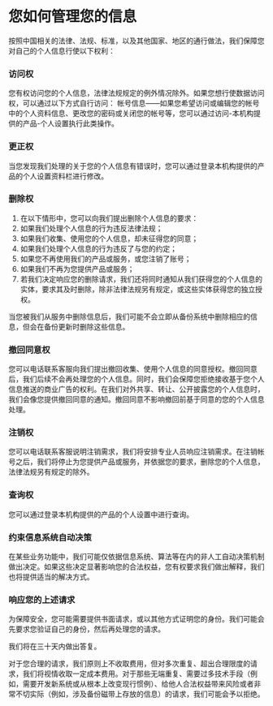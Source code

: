 # 您如何管理您的信息

按照中国相关的法律、法规、标准，以及其他国家、地区的通行做法，我们保障您对自己的个人信息行使以下权利：

### 访问权

您有权访问您的个人信息，法律法规规定的例外情况除外。如果您想行使数据访问权，可以通过以下方式自行访问：
帐号信息——如果您希望访问或编辑您的帐号中的个人资料信息、更改您的密码或关闭您的帐号等，您可以通过访问-本机构提供的产品-个人设置执行此类操作。

### 更正权

当您发现我们处理的关于您的个人信息有错误时，您可以通过登录本机构提供的产品的个人设置资料栏进行修改。

### 删除权

1. 在以下情形中，您可以向我们提出删除个人信息的要求：
2. 如果我们处理个人信息的行为违反法律法规；
3. 如果我们收集、使用您的个人信息，却未征得您的同意；
4. 如果我们处理个人信息的行为违反了与您的约定；
5. 如果您不再使用我们的产品或服务，或您注销了账号；
6. 如果我们不再为您提供产品或服务；
7. 若我们决定响应您的删除请求，我们还将同时通知从我们获得您的个人信息的实体，要求其及时删除，除非法律法规另有规定，或这些实体获得您的独立授权。

当您被我们从服务中删除信息后，我们可能不会立即从备份系统中删除相应的信息，但会在备份更新时删除这些信息。

### 撤回同意权

您可以电话联系客服向我们提出撤回收集、使用个人信息的同意授权。撤回同意后，我们后续不会再处理您的个人信息。同时，我们会保障您拒绝接收基于您个人信息推送的商业广告的权利。在我们对外共享、转让、公开披露您的个人信息时，我们会像您提供撤回同意的通知。撤回同意不影响撤回前基于同意的您的个人信息处理。

### 注销权

您可以电话联系客服说明注销需求，我们将安排专业人员响应注销需求。在注销帐号之后，我们将停止为您提供产品或服务，并依据您的要求，删除您的个人信息，法律法规另有规定的除外。

### 查询权

您可以通过登录本机构提供的产品的个人设置中进行查询。

### 约束信息系统自动决策

在某些业务功能中，我们可能仅依据信息系统、算法等在内的非人工自动决策机制做出决定。如果这些决定显著影响您的合法权益，您有权要求我们做出解释，我们也将提供适当的解决方式。

### 响应您的上述请求

为保障安全，您可能需要提供书面请求，或以其他方式证明您的身份。我们可能会先要求您验证自己的身份，然后再处理您的请求。

我们将在三十天内做出答复。

对于您合理的请求，我们原则上不收取费用，但对多次重复、超出合理限度的请求，我们将视情收取一定成本费用。对于那些无端重复、需要过多技术手段（例如，需要开发新系统或从根本上改变现行惯例）、给他人合法权益带来风险或者非常不切实际（例如，涉及备份磁带上存放的信息）的请求，我们可能会予以拒绝。